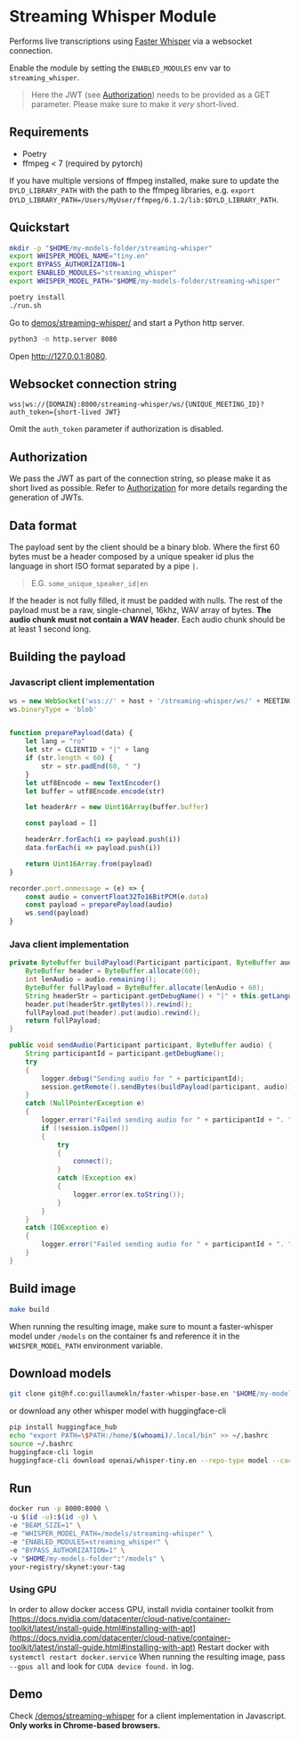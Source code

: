 # Streaming Whisper Module

Performs live transcriptions using [Faster Whisper](https://github.com/SYSTRAN/faster-whisper) via a websocket connection.

Enable the module by setting the `ENABLED_MODULES` env var to `streaming_whisper`.

> Here the JWT (see [Authorization](auth.md)) needs to be provided as a GET parameter. Please make sure to make it 
> _very_ short-lived.

## Requirements

- Poetry
- ffmpeg < 7 (required by pytorch)

If you have multiple versions of ffmpeg installed, make sure to update the `DYLD_LIBRARY_PATH` with the path to the 
ffmpeg libraries, e.g. `export DYLD_LIBRARY_PATH=/Users/MyUser/ffmpeg/6.1.2/lib:$DYLD_LIBRARY_PATH`.

## Quickstart

```bash
mkdir -p "$HOME/my-models-folder/streaming-whisper"
export WHISPER_MODEL_NAME="tiny.en"
export BYPASS_AUTHORIZATION=1
export ENABLED_MODULES="streaming_whisper"
export WHISPER_MODEL_PATH="$HOME/my-models-folder/streaming-whisper"

poetry install
./run.sh
```

Go to [demos/streaming-whisper/](../demos/streaming-whisper/) and start a Python http server.

```bash
python3 -m http.server 8080
```

Open http://127.0.0.1:8080.

## Websocket connection string

```
wss|ws://{DOMAIN}:8000/streaming-whisper/ws/{UNIQUE_MEETING_ID}?auth_token={short-lived JWT}
```

Omit the `auth_token` parameter if authorization is disabled.

## Authorization

We pass the JWT as part of the connection string, so please make it as short lived as possible. Refer to 
[Authorization](auth.md) for more details regarding the generation of JWTs.

## Data format

The payload sent by the client should be a binary blob. Where the first 60 bytes must be a header composed by a unique 
speaker id plus the language in short ISO format separated by a pipe `|`.

> E.G. `some_unique_speaker_id|en`

If the header is not fully filled, it must be padded with nulls. The rest of the payload must be a raw, single-channel, 
16khz, WAV array of bytes. **The audio chunk must not contain a WAV header**. Each audio chunk should be at least 1 
second long.

## Building the payload

### Javascript client implementation

```js
ws = new WebSocket('wss://' + host + '/streaming-whisper/ws/' + MEETINGID + '?auth_token=' + jwt.value)
ws.binaryType = 'blob'


function preparePayload(data) {
    let lang = "ro"
    let str = CLIENTID + "|" + lang
    if (str.length < 60) {
        str = str.padEnd(60, " ")
    }
    let utf8Encode = new TextEncoder()
    let buffer = utf8Encode.encode(str)

    let headerArr = new Uint16Array(buffer.buffer)

    const payload = []

    headerArr.forEach(i => payload.push(i))
    data.forEach(i => payload.push(i))

    return Uint16Array.from(payload)
}

recorder.port.onmessage = (e) => {
    const audio = convertFloat32To16BitPCM(e.data)
    const payload = preparePayload(audio)
    ws.send(payload)
}
```

### Java client implementation

```java
private ByteBuffer buildPayload(Participant participant, ByteBuffer audio) {
    ByteBuffer header = ByteBuffer.allocate(60);
    int lenAudio = audio.remaining();
    ByteBuffer fullPayload = ByteBuffer.allocate(lenAudio + 60);
    String headerStr = participant.getDebugName() + "|" + this.getLanguage(participant);
    header.put(headerStr.getBytes()).rewind();
    fullPayload.put(header).put(audio).rewind();
    return fullPayload;
}

public void sendAudio(Participant participant, ByteBuffer audio) {
    String participantId = participant.getDebugName();
    try
    {
        logger.debug("Sending audio for " + participantId);
        session.getRemote().sendBytes(buildPayload(participant, audio));
    }
    catch (NullPointerException e)
    {
        logger.error("Failed sending audio for " + participantId + ". " + e);
        if (!session.isOpen())
        {
            try
            {
                connect();
            }
            catch (Exception ex)
            {
                logger.error(ex.toString());
            }
        }
    }
    catch (IOException e)
    {
        logger.error("Failed sending audio for " + participantId + ". " + e);
    }
}
```

## Build image

```bash
make build
```

When running the resulting image, make sure to mount a faster-whisper model under `/models` on the container fs and 
reference it in the `WHISPER_MODEL_PATH` environment variable.

## Download models

```bash
git clone git@hf.co:guillaumekln/faster-whisper-base.en "$HOME/my-models-folder/streaming-whisper"
```

or download any other whisper model with huggingface-cli

```bash
pip install huggingface_hub
echo "export PATH=\$PATH:/home/$(whoami)/.local/bin" >> ~/.bashrc
source ~/.bashrc
huggingface-cli login
huggingface-cli download openai/whisper-tiny.en --repo-type model --cache-dir $HOME/my-models-folder/streaming-whisper
```

## Run

```bash
docker run -p 8000:8000 \
-u $(id -u):$(id -g) \
-e "BEAM_SIZE=1" \
-e "WHISPER_MODEL_PATH=/models/streaming-whisper" \
-e "ENABLED_MODULES=streaming_whisper" \
-e "BYPASS_AUTHORIZATION=1" \
-v "$HOME/my-models-folder":"/models" \
your-registry/skynet:your-tag
```

### Using GPU

In order to allow docker access GPU, install nvidia container toolkit from 
[https://docs.nvidia.com/datacenter/cloud-native/container-toolkit/latest/install-guide.html#installing-with-apt](https://docs.nvidia.com/datacenter/cloud-native/container-toolkit/latest/install-guide.html#installing-with-apt)
Restart docker with `systemctl restart docker.service`
When running the resulting image, pass `--gpus all` and look for `CUDA device found.` in log.

## Demo

Check [/demos/streaming-whisper](../demos/streaming-whisper/) for a client implementation in Javascript. **Only works in Chrome-based browsers.**
